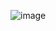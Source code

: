 ![image](https://github.com/JEERUNITHINREDDY/WEATHER-FORCAST/assets/120825825/82f526e1-a159-4b1b-a6a1-e3f10da881c9)

